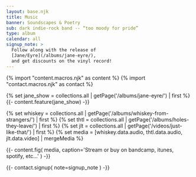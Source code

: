 ```yaml
---
layout: base.njk
title: Music
banner: Soundscapes & Poetry
sub: dark indie-rock band -- “too moody for pride”
type: album
calendar: all
signup_note: >
  Follow along with the release of
  [Jane/Eyre](/albums/jane-eyre/),
  and get discounts on the vinyl record!
---
```


{% import "content.macros.njk" as content %}
{% import "contact.macros.njk" as contact %}

{% set jane_show = collections.all | getPage('/albums/jane-eyre/') | first %}
{{- content.feature(jane_show) -}}

{% set whiskey = collections.all | getPage('/albums/whiskey-from-strangers/') | first %}
{% set thtl = collections.all | getPage('/albums/holes-they-leave/') | first %}
{% set jlt = collections.all | getPage('/videos/just-like-that/') | first %}
{% set media = [whiskey.data.audio, thtl.data.audio, jlt.data.video] | mergeMedia %}

{{- content.fig(
  media,
  caption='Stream or buy on bandcamp, itunes, spotify, etc…'
) -}}

{{- contact.signup(
  note=signup_note
) -}}
